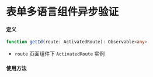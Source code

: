 # 表单多语言组件异步验证

#### 定义

``` typescript
function getId(route: ActivatedRoute): Observable<any>
```

- `route` 页面组件下 `ActivatedRoute` 实例

#### 使用方法

``` typescript
```